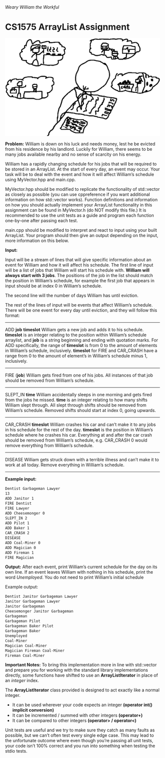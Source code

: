 _Weary William the Workful_
# CS1575 ArrayList Assignment

![](img/workful-willy.png)

**Problem:**
William is down on his luck and needs money, lest he be evicted from his residence by his landlord. Luckily for William, there seems to be many jobs available nearby and no sense of scarcity on his energy. 

William has a rapidly changing schedule for his jobs that will be required to be stored in an ArrayList. At the start of every day, an event may occur. Your task will be to deal with the event and how it will affect William’s schedule using MyVector.hpp and main.cpp.

MyVector.hpp should be modified to replicate the functionality of std::vector as closely as possible (you can use cppreference if you want additional information on how std::vector works). Function definitions and information on how you should actually implement your ArrayList functionality in this assignment can be found in MyVector.h (do NOT modify this file.) It is recommended to use the unit tests as a guide and program each function one-by-one after passing each test.

main.cpp should be modified to interpret and react to input using your built ArrayList. Your program should then give an output depending on the input, more information on this below.

**Input:**

Input will be a stream of lines that will give specific information about an event for William and how it will affect his schedule. 
The first line of input will be a list of jobs that William will start his schedule with. **William will always start with 3 jobs**. The positions of the job in the list should match the position in William’s schedule, for example the first job that appears in input should be at index 0 in William’s schedule. 

The second line will the number of days William has until eviction.

The rest of the lines of input will be events that affect William’s schedule. There will be one event for every day until eviction, and they will follow this format:

---

ADD **job** **timeslot** 
William gets a new job and adds it to his schedule. 
**timeslot** is an integer relating to the position within William’s schedule arraylist, and **job** is a string beginning and ending with quotation marks.  For ADD specifically, the range of **timeslot** is from 0 to the amount of elements in William’s schedule, inclusively. **timeslot** for FIRE and CAR_CRASH have a range from 0 to the amount of element’s in William’s schedule minus 1, inclusively.

---

FIRE (**job**) 
William gets fired from one of his jobs. 
All instances of that job should be removed from William’s schedule.

---

SLEPT_IN **time** 
William accidentally sleeps in one morning and gets fired from the jobs he missed.
**time** is an integer relating to how many shifts William slept through. All slept through shifts should be removed from William’s schedule. Removed shifts should start at index 0, going upwards.

---

CAR_CRASH **timeslot**
William crashes his car and can’t make it to any jobs in his schedule for the rest of the day.
**timeslot** is the position in William’s schedule where he crashes his car. Everything at and after the car crash should be removed from William’s schedule, e.g. CAR_CRASH 0 would remove everything from William’s schedule.

---

DISEASE
William gets struck down with a terrible illness and can’t make it to work at all today.
Remove everything in William’s schedule.

---

**Example input:**

```
Dentist Garbageman Lawyer
13
ADD Janitor 1
FIRE Dentist
FIRE Lawyer
ADD Cheesemonger 0
SLEPT_IN 2
ADD Pilot 1
ADD Baker 1
CAR_CRASH 2
DISEASE
ADD Coal-Miner 0
ADD Magician 0
ADD Fireman 1
FIRE Magician
```

**Output:**
After each event, print William’s current schedule for the day on its own line. If an event leaves William with nothing in his schedule, print the word _Unemployed_. You do not need to print William’s initial schedule

Example output:

```
Dentist Janitor Garbageman Lawyer
Janitor Garbageman Lawyer
Janitor Garbageman
Cheesemonger Janitor Garbageman
Garbageman
Garbageman Pilot
Garbageman Baker Pilot
Garbageman Baker
Unemployed
Coal-Miner
Magician Coal-Miner
Magician Fireman Coal-Miner
Fireman Coal-Miner
```

**Important Notes:**
To bring this implementation more in line with std::vector and prepare you for working with the standard library implementations directly, some functions have shifted to use an **ArrayListIterator** in place of an _integer_ index. 

The **ArrayListIterator** class provided is designed to act exactly like a normal integer.
* It can be used wherever your code expects an integer **(operator int() implicit conversion)**
* It can be incremented / summed with other integers **(operator+)**
* It can be compared to other integers **(operator> / operator<)**

Unit tests are useful and we try to make sure they catch as many faults as possible, but we can’t often test every single edge case. This may lead to the unfortunate outcome where even though you’re passing all unit tests, your code isn’t 100% correct and you run into something when testing the stdio tests.

